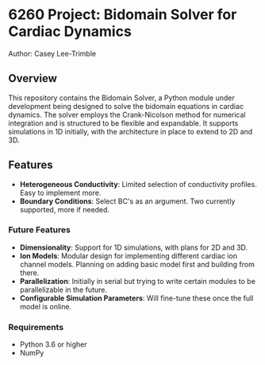 # 6260 Project: Bidomain Solver for Cardiac Dynamics
Author: Casey Lee-Trimble

## Overview
This repository contains the Bidomain Solver, a Python module under development being designed to solve the bidomain equations in cardiac dynamics. The solver employs the Crank-Nicolson method for numerical integration and is structured to be flexible and expandable. It supports simulations in 1D initially, with the architecture in place to extend to 2D and 3D. 

## Features
- **Heterogeneous Conductivity**: Limited selection of conductivity profiles. Easy to implement more.
- **Boundary Conditions**: Select BC's as an argument. Two currently supported, more if needed.
### Future Features
- **Dimensionality**: Support for 1D simulations, with plans for 2D and 3D.
- **Ion Models**: Modular design for implementing different cardiac ion channel models. Planning on adding basic model first and building from there.
- **Parallelization**: Initially in serial but trying to write certain modules to be parallelizable in the future.
- **Configurable Simulation Parameters**: Will fine-tune these once the full model is online.

### Requirements
- Python 3.6 or higher
- NumPy
